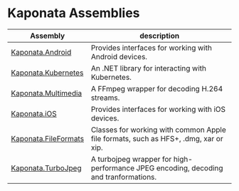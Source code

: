 # Kaponata Assemblies

| Assembly                                            | description                                                                             |
| ---                                                 | ---                                                                                     |
| [Kaponata.Android](Kaponata.Android/)               | Provides interfaces for working with Android devices.                                   |
| [Kaponata.Kubernetes](Kaponata.Kubernetes/)         | An .NET library for interacting with Kubernetes.                                        |
| [Kaponata.Multimedia](Kaponata.Multimedia/)         | A FFmpeg wrapper for decoding H.264 streams.                                            |
| [Kaponata.iOS](Kaponata.iOS/)                       | Provides interfaces for working with iOS devices.                                       |
| [Kaponata.FileFormats](Kaponata.FileFormats/)       | Classes for working with common Apple file formats, such as HFS+, .dmg, xar or xip.     |
| [Kaponata.TurboJpeg](Kaponata.TurboJpeg/)           | A turbojpeg wrapper for high-performance JPEG encoding, decoding and tranformations.    |
